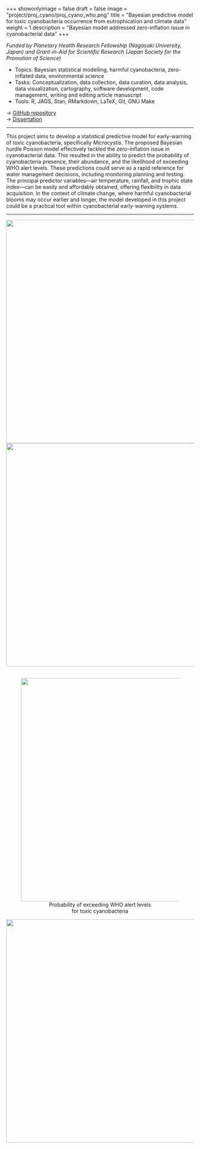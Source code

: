 +++
showonlyimage = false
draft = false
image = "project/proj_cyano/proj_cyano_who.png"
title = "Bayesian predictive model for toxic cyanobacteria occurrence from eutrophication and climate data"
weight = 1
description = "Bayesian model addressed zero-inflation issue in cyanobacterial data"
+++

*Funded by Planetary Health Research Fellowship (Nagasaki University, Japan) and Grant-in-Aid for Scientific Research (Japan Society for the Promotion of Science)*

- Topics: Bayesian statistical modelling, harmful cyanobacteria, zero-inflated data, environmental science
- Tasks: Conceptualization, data collection, data curation, data analysis, data visualization, cartography, software development, code management, writing and editing article manuscript
- Tools: R, JAGS, Stan, RMarkdown, LaTeX, Git, GNU Make

→ <a href="https://github.com/le-huynh/cyano_bayesian_model" target="_blank">GitHub repository</a>  
→ <a href="https://nagasaki-u.repo.nii.ac.jp/records/28153" target="_blank">Dissertation</a>  

<hr>

This project aims to develop a statistical predictive model for early-warning of toxic cyanobacteria, specifically *Microcystis*. 
The proposed Bayesian hurdle Poisson model effectively tackled the zero-inflation issue in cyanobacterial data. 
This resulted in the ability to predict the probability of cyanobacteria presence, their abundance, and the likelihood of exceeding WHO alert levels. 
These predictions could serve as a rapid reference for water management decisions, including monitoring planning and testing. 
The principal predictor variables—air temperature, rainfall, and trophic state index—can be easily and affordably obtained, offering flexibility in data acquisition. 
In the context of climate change, where harmful cyanobacterial blooms may occur earlier and longer, the model developed in this project could be a practical tool within cyanobacterial early-warning systems.  

<hr>

</div>

<div class="row">
  <div class="col-md-6" markdown="1">
  <img height="600px" class="center-block" src="../proj_cyano_logit.png">
  </div>
  
  <div class="col-md-6" markdown="1">
  <img height="600px" class="center-block" src="../proj_cyano_abundance.png">
  </div>

</div>

<br>

<div class="row">
  <div class="col-md-6" markdown="1">
  <figure>
  <img height="600px" class="center-block" src="../proj_cyano_who.png" />
  <figcaption align="center">Probability of exceeding WHO alert levels <br> for toxic cyanobacteria</figcaption>
  </figure>

  </div>
  
  <div class="col-md-6" markdown="1">
  <img height="600px" class="center-block" src="../proj_cyano_map_naga.png">
  </div>








